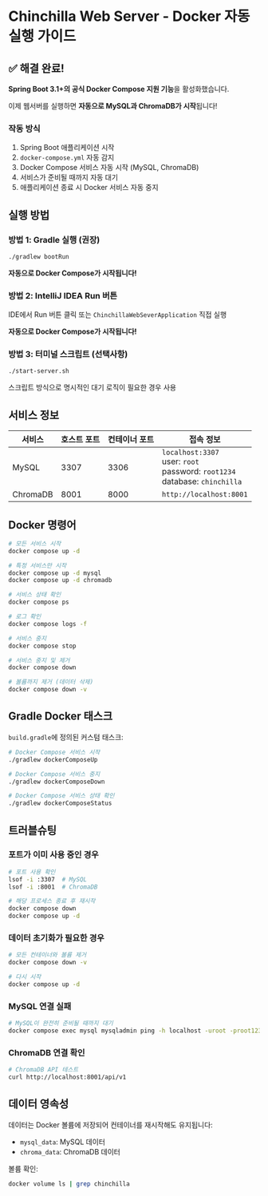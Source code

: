 # Chinchilla Web Server - Docker 자동 실행 가이드

## ✅ 해결 완료!

**Spring Boot 3.1+의 공식 Docker Compose 지원 기능**을 활성화했습니다.

이제 웹서버를 실행하면 **자동으로 MySQL과 ChromaDB가 시작**됩니다!

### 작동 방식

1. Spring Boot 애플리케이션 시작
2. `docker-compose.yml` 자동 감지
3. Docker Compose 서비스 자동 시작 (MySQL, ChromaDB)
4. 서비스가 준비될 때까지 자동 대기
5. 애플리케이션 종료 시 Docker 서비스 자동 중지

## 실행 방법

### 방법 1: Gradle 실행 (권장)

```bash
./gradlew bootRun
```

**자동으로 Docker Compose가 시작됩니다!**

### 방법 2: IntelliJ IDEA Run 버튼

IDE에서 Run 버튼 클릭 또는 `ChinchillaWebSeverApplication` 직접 실행

**자동으로 Docker Compose가 시작됩니다!**

### 방법 3: 터미널 스크립트 (선택사항)

```bash
./start-server.sh
```

스크립트 방식으로 명시적인 대기 로직이 필요한 경우 사용

## 서비스 정보

| 서비스 | 호스트 포트 | 컨테이너 포트 | 접속 정보 |
|--------|------------|--------------|----------|
| MySQL | 3307 | 3306 | `localhost:3307`<br>user: `root`<br>password: `root1234`<br>database: `chinchilla` |
| ChromaDB | 8001 | 8000 | `http://localhost:8001` |

## Docker 명령어

```bash
# 모든 서비스 시작
docker compose up -d

# 특정 서비스만 시작
docker compose up -d mysql
docker compose up -d chromadb

# 서비스 상태 확인
docker compose ps

# 로그 확인
docker compose logs -f

# 서비스 중지
docker compose stop

# 서비스 중지 및 제거
docker compose down

# 볼륨까지 제거 (데이터 삭제)
docker compose down -v
```

## Gradle Docker 태스크

`build.gradle`에 정의된 커스텀 태스크:

```bash
# Docker Compose 서비스 시작
./gradlew dockerComposeUp

# Docker Compose 서비스 중지
./gradlew dockerComposeDown

# Docker Compose 서비스 상태 확인
./gradlew dockerComposeStatus
```

## 트러블슈팅

### 포트가 이미 사용 중인 경우

```bash
# 포트 사용 확인
lsof -i :3307  # MySQL
lsof -i :8001  # ChromaDB

# 해당 프로세스 종료 후 재시작
docker compose down
docker compose up -d
```

### 데이터 초기화가 필요한 경우

```bash
# 모든 컨테이너와 볼륨 제거
docker compose down -v

# 다시 시작
docker compose up -d
```

### MySQL 연결 실패

```bash
# MySQL이 완전히 준비될 때까지 대기
docker compose exec mysql mysqladmin ping -h localhost -uroot -proot1234
```

### ChromaDB 연결 확인

```bash
# ChromaDB API 테스트
curl http://localhost:8001/api/v1
```

## 데이터 영속성

데이터는 Docker 볼륨에 저장되어 컨테이너를 재시작해도 유지됩니다:

- `mysql_data`: MySQL 데이터
- `chroma_data`: ChromaDB 데이터

볼륨 확인:
```bash
docker volume ls | grep chinchilla
```
